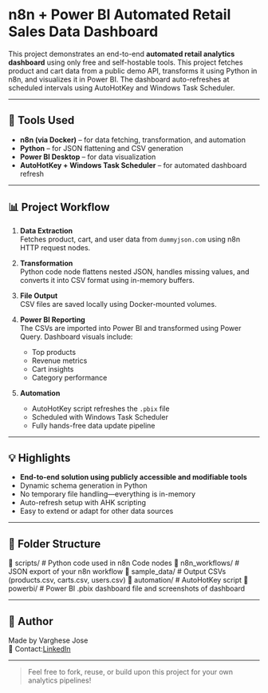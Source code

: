 # n8n +  Power BI Automated Retail Sales Data Dashboard

This project demonstrates an end-to-end **automated retail analytics dashboard** using only free and self-hostable tools. This project fetches product and cart data from a public demo API, transforms it using Python in n8n, and visualizes it in Power BI. The dashboard auto-refreshes at scheduled intervals using AutoHotKey and Windows Task Scheduler.

---

## 🔧 Tools Used

- **n8n (via Docker)** – for data fetching, transformation, and automation
- **Python** – for JSON flattening and CSV generation
- **Power BI Desktop** – for data visualization
- **AutoHotKey + Windows Task Scheduler** – for automated dashboard refresh

---

## 📊 Project Workflow

1. **Data Extraction**  
   Fetches product, cart, and user data from `dummyjson.com` using n8n HTTP request nodes.

2. **Transformation**  
   Python code node flattens nested JSON, handles missing values, and converts it into CSV format using in-memory buffers.

3. **File Output**  
   CSV files are saved locally using Docker-mounted volumes.

4. **Power BI Reporting**  
   The CSVs are imported into Power BI and transformed using Power Query. Dashboard visuals include:
   - Top products
   - Revenue metrics
   - Cart insights
   - Category performance

5. **Automation**  
   - AutoHotKey script refreshes the `.pbix` file
   - Scheduled with Windows Task Scheduler
   - Fully hands-free data update pipeline

---

## 💡 Highlights

- **End-to-end solution using publicly accessible and modifiable tools**
- Dynamic schema generation in Python
- No temporary file handling—everything is in-memory
- Auto-refresh setup with AHK scripting
- Easy to extend or adapt for other data sources

---

## 📁 Folder Structure

📁 scripts/           # Python code used in n8n Code nodes
📁 n8n_workflows/     # JSON export of your n8n workflow
📁 sample_data/       # Output CSVs (products.csv, carts.csv, users.csv)
📁 automation/        # AutoHotKey script
📁 powerbi/           # Power BI .pbix dashboard file and screenshots of dashboard

---

## 📌 Author

Made  by Varghese Jose  
📧 Contact:[LinkedIn](www.linkedin.com/in/varghese-jose41/)

---

> Feel free to fork, reuse, or build upon this project for your own analytics pipelines!
